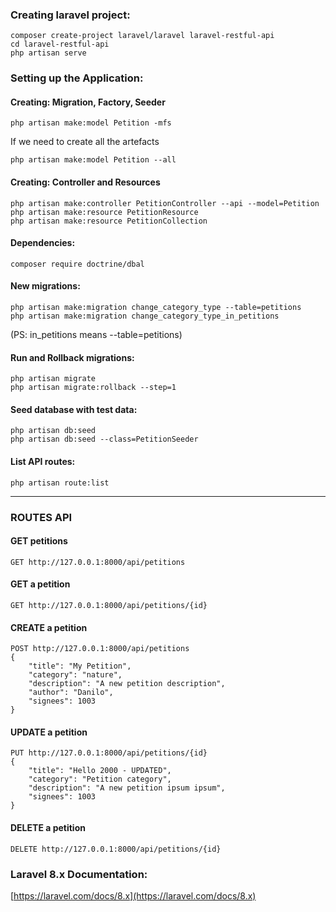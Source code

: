 ### Creating laravel project:
```
composer create-project laravel/laravel laravel-restful-api
cd laravel-restful-api
php artisan serve
```


### Setting up the Application:

#### Creating: Migration, Factory, Seeder
```
php artisan make:model Petition -mfs
```

If we need to create all the artefacts
```
php artisan make:model Petition --all
``` 

#### Creating: Controller and Resources
```
php artisan make:controller PetitionController --api --model=Petition
php artisan make:resource PetitionResource
php artisan make:resource PetitionCollection
```

#### Dependencies:
```
composer require doctrine/dbal
```

#### New migrations:
```
php artisan make:migration change_category_type --table=petitions
php artisan make:migration change_category_type_in_petitions
```
(PS: in_petitions means --table=petitions)


#### Run and Rollback migrations:
```
php artisan migrate
php artisan migrate:rollback --step=1
```

#### Seed database with test data:
```
php artisan db:seed
php artisan db:seed --class=PetitionSeeder
```

#### List API routes:
```
php artisan route:list
```
<hr /> 

### ROUTES API

#### GET petitions
```
GET http://127.0.0.1:8000/api/petitions
```

#### GET a petition
```
GET http://127.0.0.1:8000/api/petitions/{id}
```

#### CREATE a petition
```
POST http://127.0.0.1:8000/api/petitions
{
    "title": "My Petition",
    "category": "nature",
    "description": "A new petition description",
    "author": "Danilo",
    "signees": 1003
}
```

#### UPDATE a petition
```
PUT http://127.0.0.1:8000/api/petitions/{id}
{
    "title": "Hello 2000 - UPDATED",
    "category": "Petition category",
    "description": "A new petition ipsum ipsum",
    "signees": 1003
}
```

#### DELETE a petition
```
DELETE http://127.0.0.1:8000/api/petitions/{id}
```

### Laravel 8.x Documentation:
[https://laravel.com/docs/8.x](https://laravel.com/docs/8.x)

